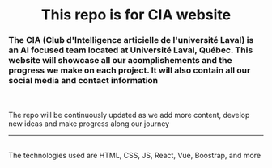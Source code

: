 <h1 align="center">This repo is for CIA website</h1>
<h3>The CIA (Club d'Intelligence articielle de l'université Laval) is an
AI focused team located at Université Laval, Québec. This website will 
showcase all our acomplishements and the progress we make on each project.
It will also contain all our social media and contact information</h3>
<br>
<br>
The repo will be continuously updated as we add more content, develop new 
ideas and make progress along our journey
<hr>
<br>
The technologies used are HTML, CSS, JS, React, Vue, Boostrap, and more
